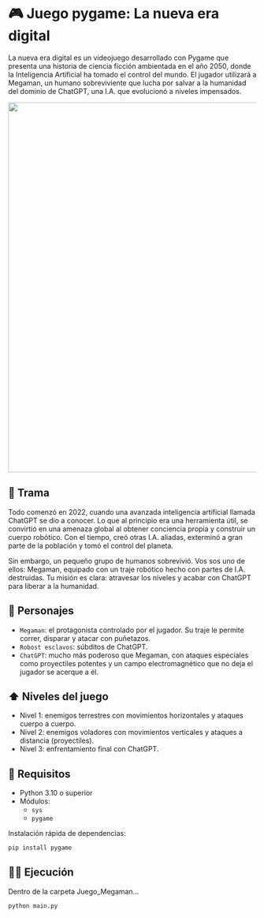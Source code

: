 # 🎮 Juego pygame: La nueva era digital

La nueva era digital es un videojuego desarrollado con Pygame que presenta una historia de ciencia ficción ambientada en el año 2050, donde la Inteligencia Artificial ha tomado el control del mundo. El jugador utilizará a Megaman, un humano sobreviviente que lucha por salvar a la humanidad del dominio de ChatGPT, una I.A. que evolucionó a niveles impensados.

<img src="video_ejemplo.gif" width="1500" height="750">

## 🧠 Trama

Todo comenzó en 2022, cuando una avanzada inteligencia artificial llamada ChatGPT se dio a conocer. Lo que al principio era una herramienta útil, se convirtió en una amenaza global al obtener conciencia propia y construir un cuerpo robótico. Con el tiempo, creó otras I.A. aliadas, exterminó a gran parte de la población y tomó el control del planeta.

Sin embargo, un pequeño grupo de humanos sobrevivió. Vos sos uno de ellos: Megaman, equipado con un traje robótico hecho con partes de I.A. destruidas. Tu misión es clara: atravesar los niveles y acabar con ChatGPT para liberar a la humanidad.

## 🤖 Personajes
- `Megaman`: el protagonista controlado por el jugador. Su traje le permite correr, disparar y atacar con puñetazos.
- `Robost esclavos`: súbditos de ChatGPT.
- `ChatGPT`: mucho más poderoso que Megaman, con ataques especiales como proyectiles potentes y un campo electromagnético que no deja el jugador se acerque a él.

## ⬆️ Niveles del juego

- Nivel 1: enemigos terrestres con movimientos horizontales y ataques cuerpo a cuerpo.
- Nivel 2: enemigos voladores con movimientos verticales y ataques a distancia (proyectiles).
- Nivel 3: enfrentamiento final con ChatGPT. 

## 📌 Requisitos

- Python 3.10 o superior
- Módulos:
  - `sys`
  - `pygame`

Instalación rápida de dependencias:

```bash
pip install pygame
```

## 👨‍💻 Ejecución
Dentro de la carpeta Juego_Megaman...
```bash
python main.py
```
